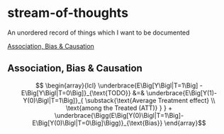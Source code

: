 # stream-of-thoughts
An unordered record of things which I want to be documented

[Association, Bias & Causation](#association-bias--causation)

## Association, Bias & Causation

$$
\begin{array}{lcl}
\underbrace{E\Big[Y\Bigl|T=1\Big] - E\Big[Y\Bigl|T=0\Big]}_{\text{TODO}} &=& 
    \underbrace{E\Big[Y(1)-Y(0)\Bigl|T=1\Big]}_{
    \substack{\text{Average Treatment effect} \\ \text{among the Treated (ATT)} } } + 
    \underbrace{\Bigg(E\Big[Y(0)\Bigl|T=1\Big]-E\Big[Y(0)\Bigl|T=0\Big]\Bigg)}_{\text{Bias}}
\end{array}$$



